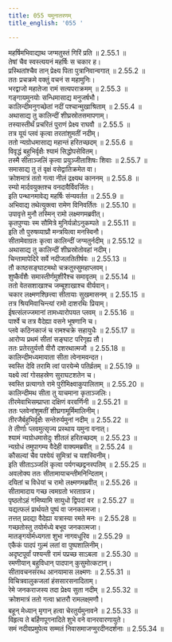 ```yaml
---
title: 055 यमुनातरणम्
title_english: '055 '

---
```

<div class="audioEmbed"  caption="श्रीराम-हरिसीताराममूर्ति-घनपाठिभ्यां वचनम्" src="https://archive.org/download/Ramayana-recitation-Sriram-harisItArAmamUrti-Ghanapaati-v2/Kanda_2/Kanda_2_AYK-055-Yamuna_Tharanam.mp3"></div>

  
महर्षिमभिवाद्याथ जग्मतुस्तं गिरिं प्रति ॥ 2.55.1 ॥   
तेषां चैव स्वस्त्ययनं महर्षिः स चकार ह।  
प्रस्थितांश्चैव तान् प्रेक्ष्य पिता पुत्रानिवान्वगात् ॥ 2.55.2 ॥   
ततः प्रचक्रमे वक्तुं वचनं स महामुनिः।  
भरद्वाजो महातेजा रामं सत्यपराक्रमम् ॥ 2.55.3 ॥   
गङ्गायमुनयोः सन्धिमासाद्य मनुजर्षभौ।  
कालिन्दीमनुगच्छेतां नदीं पश्चान्मुखाश्रिताम् ॥ 2.55.4 ॥   
अथासाद्य तु कालिन्दीं शीघ्रस्रोतसमापगाम्।  
तस्यास्तीर्थं प्रचरितं पुराणं प्रेक्ष्य राघवौ ॥ 2.55.5 ॥   
तत्र यूयं प्लवं कृत्वा तरतांशुमतीं नदीम्।  
ततो न्यग्रोधमासाद्य महान्तं हरितच्छदम् ॥ 2.55.6 ॥   
विवृद्धं बहुभिर्वृक्षैः श्यामं सिद्धोपसेवितम्।  
तस्मै सीताञ्जलिं कृत्वा प्रयुञ्जीताशिषःः शिवाः ॥ 2.55.7 ॥   
समासाद्य तु तं वृक्षं वसेद्वातिक्रमेत वा।  
क्रोशमात्रं ततो गत्वा नीलं द्रक्ष्यथ काननम् ॥ 2.55.8 ॥   
रम्यो मार्दवयुक्तश्च वनदावैर्विवर्जितः।  
इति पन्थानमावेद्य महर्षिः संन्यवर्तत ॥ 2.55.9 ॥   
अभिवाद्य तथेत्युक्त्वा रामेण विनिवर्तितः ॥ 2.55.10 ॥   
उपावृत्ते मुनौ तस्मिन् रामो लक्ष्मणमब्रवीत्।  
कृतपुण्याः स्म सौमित्रे मुनिर्यन्नोऽनुकम्पते ॥ 2.55.11 ॥   
इति तौ पुरुषव्याघ्रौ मन्त्रयित्वा मनस्विनौ।  
सीतामेवाग्रतः कृत्वा कालिन्दीं जग्मतुर्नदीम् ॥ 2.55.12 ॥   
अथासाद्य तु कालिन्दीं शीघ्रस्रोतोवहां नदीम्।  
चिन्तामापेदिरे सर्वे नदीजलतितीर्षवः ॥ 2.55.13 ॥   
तौ काष्ठसङ्घाटमथो चक्रतुस्सुमहाप्लवम्।  
शुष्कैर्वंशैः समास्तीर्णमुशीरैश्च समावृतम् ॥ 2.55.14 ॥   
ततो वेतसशाखाश्च जम्बूशाखाश्च वीर्यवान्।  
चकार लक्ष्मणश्छित्त्वा सीतायाः सुखमासनम् ॥ 2.55.15 ॥   
तत्र श्रियमिवाचिन्त्यां रामो दाशरथिः प्रियाम्।  
ईषत्संलज्जमानां तामध्यारोपयत प्लवम् ॥ 2.55.16 ॥   
पार्श्वे च तत्र वैदेह्या वसने भूषणानि च।  
प्लवे कठिनकाजं च रामश्चक्रे सहायुधैः ॥ 2.55.17 ॥   
आरोप्य प्रथमं सीतां सङ्घाट परिगृह्य तौ।  
ततः प्रतेरतुर्यत्तौ वीरौ दशरथात्मजौ ॥ 2.55.18 ॥   
कालिन्दीमध्यमायाता सीता त्वेनामवन्दत।  
स्वस्ति देवि तरामि त्वां पारयेन्मे पतिर्व्रतम् ॥ 2.55.19 ॥   
यक्ष्ये त्वां गोसहस्रेण सुराघटशतेन च।  
स्वस्ति प्रत्यागते रामे पुरीमिक्ष्वाकुपालिताम् ॥ 2.55.20 ॥   
कालिन्दीमथ सीता तु याचमाना कृताञ्जलिः।  
तीरमेवाभिसम्प्राप्ता दक्षिणं वरवर्णिनी ॥ 2.55.21 ॥   
ततः प्लवेनांशुमतीं शीघ्रगामूर्मिमालिनीम्।  
तीरजैर्बहुभिर्वृक्षैः सन्तेरुर्यमुनां नदीम् ॥ 2.55.22 ॥   
ते तीर्णाः प्लवमुत्सृज्य प्रस्थाय यमुना वनात्।  
श्यामं न्यग्रोधमासेदुः शीतलं हरितच्छदम् ॥ 2.55.23 ॥   
न्यग्रोधं तमुपागम्य वैदेही वाक्यमब्रवीत् ॥ 2.55.24 ॥   
कौसल्यां चैव पश्येयं सुमित्रां च यशस्विनीम्।  
इति सीताऽञ्जलिं कृत्वा पर्यगच्छद्वनस्पतिम् ॥ 2.55.25 ॥   
अवलोक्य ततः सीतामायाचन्तीमनिन्दिताम्।  
दयितां च विधेयां च रामो लक्ष्मणमब्रवीत् ॥ 2.55.26 ॥   
सीतामादाय गच्छ त्वमग्रतो भरताग्रज।  
पृष्ठतोऽहं गमिष्यामि सायुधो द्विपदां वर ॥ 2.55.27 ॥   
यद्यत्फलं प्रार्थयते पुष्पं वा जनकात्मजा।  
तत्तत् प्रदद्या वैदेह्या यत्रास्या रमते मनः ॥ 2.55.28 ॥   
गच्छतोस्तु तयोर्मध्ये बभूव जनकात्मजा।  
मातङ्गयोर्मध्यगता शुभा नागवधूरिव ॥ 2.55.29 ॥   
एकैकं पादपं गुल्मं लतां वा पुष्पशालिनीम्।  
अदृष्टपूर्वां पश्यन्ती रामं पप्रच्छ साऽबला ॥ 2.55.30 ॥   
रमणीयान् बहुविधान् पादपान् कुसुमोत्कटान्।  
सीतावचनसंरब्ध आनयामास लक्ष्मणः ॥ 2.55.31 ॥   
विचित्रवालुकजलां हंससारसनादिताम्।  
रेमे जनकराजस्य तदा प्रेक्ष्य सुता नदीम् ॥ 2.55.32 ॥   
क्रोशमात्रं ततो गत्वा भ्रातरौ रामलक्ष्मणौ।  
बहून् मेध्यान् मृगान् हत्वा चेरतुर्यमुनावने ॥ 2.55.33 ॥   
विहृत्य ते बर्हिणपूगनादिते शुभे वने वानरवारणायुते।  
समं नदीवप्रमुपेत्य सम्मतं निवासमाजग्मुरदीनदर्शनाः ॥ 2.55.34 ॥   